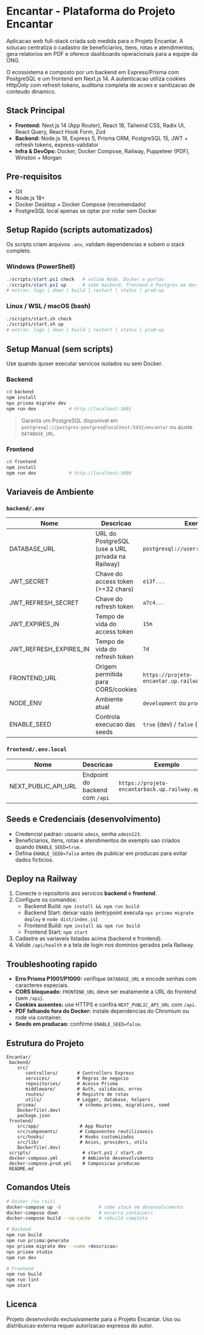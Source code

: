 ﻿# Encantar - Plataforma do Projeto Encantar

Aplicacao web full-stack criada sob medida para o Projeto Encantar. A solucao centraliza o cadastro de beneficiarios, itens, rotas e atendimentos, gera relatorios em PDF e oferece dashboards operacionais para a equipe da ONG.

O ecossistema e composto por um backend em Express/Prisma com PostgreSQL e um frontend em Next.js 14. A autenticacao utiliza cookies HttpOnly com refresh tokens, auditoria completa de acoes e sanitizacao de conteudo dinamico.

## Stack Principal
- **Frontend:** Next.js 14 (App Router), React 18, Tailwind CSS, Radix UI, React Query, React Hook Form, Zod
- **Backend:** Node.js 18, Express 5, Prisma ORM, PostgreSQL 15, JWT + refresh tokens, express-validator
- **Infra & DevOps:** Docker, Docker Compose, Railway, Puppeteer (PDF), Winston + Morgan

## Pre-requisitos
- Git
- Node.js 18+
- Docker Desktop + Docker Compose (recomendado)
- PostgreSQL local apenas se optar por rodar sem Docker

## Setup Rapido (scripts automatizados)
Os scripts criam arquivos `.env`, validam dependencias e sobem o stack completo.

### Windows (PowerShell)
```powershell
./scripts/start.ps1 check   # valida Node, Docker e portas
./scripts/start.ps1 up      # sobe backend, frontend e Postgres em dev
# extras: logs | down | build | restart | status | prod-up
```

### Linux / WSL / macOS (bash)
```bash
./scripts/start.sh check
./scripts/start.sh up
# extras: logs | down | build | restart | status | prod-up
```

## Setup Manual (sem scripts)
Use quando quiser executar servicos isolados ou sem Docker.

### Backend
```bash
cd backend
npm install
npx prisma migrate dev
npm run dev            # http://localhost:3001
```
> Garanta um PostgreSQL disponivel em `postgresql://postgres:postgres@localhost:5432/encantar` ou ajuste `DATABASE_URL`.

### Frontend
```bash
cd frontend
npm install
npm run dev            # http://localhost:3000
```

## Variaveis de Ambiente
### `backend/.env`
| Nome | Descricao | Exemplo |
| --- | --- | --- |
| DATABASE_URL | URL do PostgreSQL (use a URL privada na Railway) | `postgresql://user:pass@host:5432/db` |
| JWT_SECRET | Chave do access token (>=32 chars) | `e13f...` |
| JWT_REFRESH_SECRET | Chave do refresh token | `a7c4...` |
| JWT_EXPIRES_IN | Tempo de vida do access token | `15m` |
| JWT_REFRESH_EXPIRES_IN | Tempo de vida do refresh token | `7d` |
| FRONTEND_URL | Origem permitida para CORS/cookies | `https://projeto-encantar.up.railway.app` |
| NODE_ENV | Ambiente atual | `development` ou `production` |
| ENABLE_SEED | Controla execucao das seeds | `true` (dev) / `false` (prod) |

### `frontend/.env.local`
| Nome | Descricao | Exemplo |
| --- | --- | --- |
| NEXT_PUBLIC_API_URL | Endpoint do backend com `/api` | `https://projeto-encantarback.up.railway.app/api` |

## Seeds e Credenciais (desenvolvimento)
- Credencial padrao: usuario `admin`, senha `admin123`.
- Beneficiarios, itens, rotas e atendimentos de exemplo sao criados quando `ENABLE_SEED=true`.
- Defina `ENABLE_SEED=false` antes de publicar em producao para evitar dados ficticios.

## Deploy na Railway
1. Conecte o repositorio aos servicos **backend** e **frontend**.
2. Configure os comandos:
   - Backend Build: `npm install && npm run build`
   - Backend Start: deixar vazio (entrypoint executa `npx prisma migrate deploy` e `node dist/index.js`)
   - Frontend Build: `npm install && npm run build`
   - Frontend Start: `npm start`
3. Cadastre as variaveis listadas acima (backend e frontend).
4. Valide `/api/health` e a tela de login nos dominios gerados pela Railway.

## Troubleshooting rapido
- **Erro Prisma P1001/P1000:** verifique `DATABASE_URL` e encode senhas com caracteres especiais.
- **CORS bloqueado:** `FRONTEND_URL` deve ser exatamente a URL do frontend (sem `/api`).
- **Cookies ausentes:** use HTTPS e confira `NEXT_PUBLIC_API_URL` com `/api`.
- **PDF falhando fora do Docker:** instale dependencias do Chromium ou rode via container.
- **Seeds em producao:** confirme `ENABLE_SEED=false`.

## Estrutura do Projeto
```
Encantar/
 backend/
    src/
       controllers/       # Controllers Express
       services/          # Regras de negocio
       repositories/      # Acesso Prisma
       middleware/        # Auth, validacao, erros
       routes/            # Registro de rotas
       utils/             # Logger, database, helpers
    prisma/                # schema.prisma, migrations, seed
    Dockerfile(.dev)
    package.json
 frontend/
    src/app/               # App Router
    src/components/        # Componentes reutilizaveis
    src/hooks/             # Hooks customizados
    src/lib/               # Axios, providers, utils
    Dockerfile(.dev)
 scripts/                   # start.ps1 / start.sh
 docker-compose.yml         # Ambiente desenvolvimento
 docker-compose.prod.yml    # Composicao producao
 README.md
```

## Comandos Uteis
```bash
# Docker (na raiz)
docker-compose up -d              # sobe stack em desenvolvimento
docker-compose down               # encerra containers
docker-compose build --no-cache   # rebuild completo

# Backend
npm run build
npm run prisma:generate
npx prisma migrate dev --name <descricao>
npx prisma studio
npm run dev

# Frontend
npm run build
npm run lint
npm start
```

## Licenca
Projeto desenvolvido exclusivamente para o Projeto Encantar. Uso ou distribuicao externa requer autorizacao expressa do autor.
